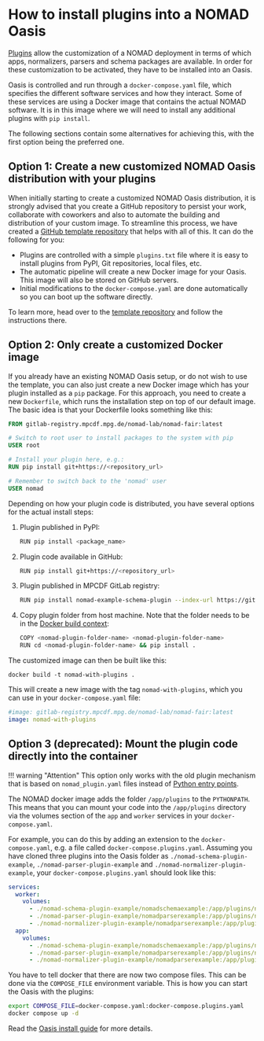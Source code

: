 # How to install plugins into a NOMAD Oasis

[Plugins](../plugins/plugins.md) allow the customization of a NOMAD deployment in terms of which apps, normalizers, parsers and schema packages are available. In order for these customization to be activated, they have to be installed into an Oasis.

Oasis is controlled and run through a `docker-compose.yaml` file, which specifies the different software services and how they interact. Some of these services are using a Docker image that contains the actual NOMAD software. It is in this image where we will need to install any additional plugins with `pip install`.

The following sections contain some alternatives for achieving this, with the first option being the preferred one.

## Option 1: Create a new customized NOMAD Oasis distribution with your plugins

When initially starting to create a customized NOMAD Oasis distribution, it is strongly advised that you create a GitHub repository to persist your work, collaborate with coworkers and also to automate the building and distribution of your custom image. To streamline this process, we have created a [GitHub template repository](https://github.com/FAIRmat-NFDI/nomad-distribution-template) that helps with all of this. It can do the following for you:

- Plugins are controlled with a simple `plugins.txt` file where it is easy to install plugins from PyPI, Git repositories, local files, etc.
- The automatic pipeline will create a new Docker image for your Oasis. This image will also be stored on GitHub servers.
- Initial modifications to the `docker-compose.yaml` are done automatically so you can boot up the software directly.

To learn more, head over to the [template repository](https://github.com/FAIRmat-NFDI/nomad-distribution-template) and follow the instructions there.

## Option 2: Only create a customized Docker image

If you already have an existing NOMAD Oasis setup, or do not wish to use the template, you can also just create a new Docker image which has your plugin installed as a `pip` package. For this approach, you need to create a new `Dockerfile`, which runs the installation step on top of our default image. The basic idea is that your Dockerfile looks something like this:

```Dockerfile
FROM gitlab-registry.mpcdf.mpg.de/nomad-lab/nomad-fair:latest

# Switch to root user to install packages to the system with pip
USER root

# Install your plugin here, e.g.:
RUN pip install git+https://<repository_url>

# Remember to switch back to the 'nomad' user
USER nomad
```

Depending on how your plugin code is distributed, you have several options for the actual install steps:

1. Plugin published in PyPI:

    ```sh
    RUN pip install <package_name>
    ```

2. Plugin code available in GitHub:

    ```sh
    RUN pip install git+https://<repository_url>
    ```

3. Plugin published in MPCDF GitLab registry:

    ```sh
    RUN pip install nomad-example-schema-plugin --index-url https://gitlab.mpcdf.mpg.de/api/v4/projects/2187/packages/pypi/simple
    ```

4. Copy plugin folder from host machine. Note that the folder needs to be in the [Docker build context](https://docs.docker.com/build/building/context/):

    ```sh
    COPY <nomad-plugin-folder-name> <nomad-plugin-folder-name>
    RUN cd <nomad-plugin-folder-name> && pip install .
    ```

The customized image can then be built like this:

```
docker build -t nomad-with-plugins .
```

This will create a new image with the tag `nomad-with-plugins`, which you can use in your `docker-compose.yaml` file:

```yaml
#image: gitlab-registry.mpcdf.mpg.de/nomad-lab/nomad-fair:latest
image: nomad-with-plugins
```

## Option 3 (deprecated): Mount the plugin code directly into the container

!!! warning "Attention"
    This option only works with the old plugin mechanism that is based on `nomad_plugin.yaml` files instead of [Python entry points](https://setuptools.pypa.io/en/latest/userguide/entry_point.html).

The NOMAD docker image adds the folder `/app/plugins` to the `PYTHONPATH`. This means that you can mount your code into the `/app/plugins` directory via the volumes section of the `app` and `worker` services in your `docker-compose.yaml`.

For example, you can do this by adding an extension to the `docker-compose.yaml`, e.g. a file called `docker-compose.plugins.yaml`. Assuming you have cloned three plugins into the Oasis folder as `./nomad-schema-plugin-example`, `./nomad-parser-plugin-example` and `./nomad-normalizer-plugin-example`,
your `docker-compose.plugins.yaml` should look like this:

```yaml
services:
  worker:
    volumes:
      - ./nomad-schema-plugin-example/nomadschemaexample:/app/plugins/nomadschemaexample
      - ./nomad-parser-plugin-example/nomadparserexample:/app/plugins/nomadparserexample
      - ./nomad-normalizer-plugin-example/nomadparserexample:/app/plugins/nomadparserexample
  app:
    volumes:
      - ./nomad-schema-plugin-example/nomadschemaexample:/app/plugins/nomadschemaexample
      - ./nomad-parser-plugin-example/nomadparserexample:/app/plugins/nomadparserexample
      - ./nomad-normalizer-plugin-example/nomadparserexample:/app/plugins/nomadparserexample
```

You have to tell docker that there are now two compose files. This can be done via the `COMPOSE_FILE` environment variable. This is how you can start the Oasis with the plugins:

```sh
export COMPOSE_FILE=docker-compose.yaml:docker-compose.plugins.yaml
docker compose up -d
```

Read the [Oasis install guide](install.md) for more details.
